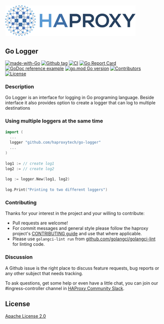 # ![HAProxy](assets/images/haproxy-weblogo-210x49.png "HAProxy")

## Go Logger

[![made-with-Go](https://img.shields.io/badge/Made%20with-Go-1f425f.svg)](https://go.dev/)
[![Github tag](https://badgen.net/github/tag/haproxytech/go-logger)](https://github.com/haproxytech/go-logger/tags/)
[![CI](https://github.com/haproxytech/go-logger/actions/workflows/actions.yaml/badge.svg)](https://github.com/haproxytech/go-logger/actions/workflows/actions.yaml/badge.svg)
[![Go Report Card](https://goreportcard.com/badge/github.com/haproxytech/go-logger)](https://goreportcard.com/report/github.com/haproxytech/go-logger)
[![GoDoc reference example](https://img.shields.io/badge/godoc-reference-blue.svg)](https://godoc.org/github.com/haproxytech/go-logger)
[![go.mod Go version](https://img.shields.io/github/go-mod/go-version/haproxytech/go-logger.svg)](https://github.com/haproxytech/go-logger)
[![Contributors](https://img.shields.io/github/contributors/haproxytech/go-logger?color=purple)](https://github.com/haproxy/haproxy/blob/master/CONTRIBUTING)
[![License](https://img.shields.io/badge/License-Apache%202.0-blue.svg)](LICENSE)





### Description

Go Logger is an interface for logging in Go programing language.
Beside interface it also provides option to create a logger that can log to multiple destinations

### Using multiple loggers at the same time

```go
import (
  ...
  logger "github.com/haproxytech/go-logger"
  ...
)

log1 := // create log1
log2 := // create log2

log := logger.New(log1, log2)

log.Print("Printing to two different loggers")
```

### Contributing

Thanks for your interest in the project and your willing to contribute:

- Pull requests are welcome!
- For commit messages and general style please follow the haproxy project's [CONTRIBUTING guide](https://github.com/haproxy/haproxy/blob/master/CONTRIBUTING) and use that where applicable.
- Please use `golangci-lint run` from [github.com/golangci/golangci-lint](https://github.com/golangci/golangci-lint) for linting code.

### Discussion

A Github issue is the right place to discuss feature requests, bug reports or any other subject that needs tracking.

To ask questions, get some help or even have a little chat, you can join our #ingress-controller channel in [HAProxy Community Slack](https://slack.haproxy.org).

## License

[Apache License 2.0](LICENSE)
